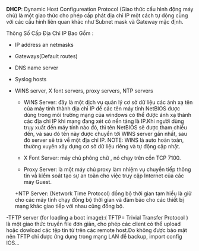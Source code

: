 **DHCP**: Dynamic Host Configureation Protocol (Giao thức cấu hình động máy chủ) là một giao thức cho phép cấp phát địa chỉ IP một cách tự động cùng với các cấu hình liên quan khác như Subnet mask và Gateway mặc định.

Thông Số Cấp Địa Chỉ IP Bao Gồm :

- IP address an netmasks

- Gateways(Default routes)

- DNS name server 

- Syslog hosts

- WINS server, X font servers, proxy servers, NTP servers

  + WINS Server: đây là một dịch vụ quản lý cơ sở dữ liệu các ánh xạ tên của máy tính thành địa chỉ IP để các tên máy tính NetBIOS được dùng trong môi trường mạng của windows có thể được ánh xạ thành các địa chỉ IP khi mạng đang xét có nền tảng là IP.Khi người dùng truy xuất đến máy tính nào đó, thì tên NetBIOS sẽ được tham chiếu đến, và sau đó tên này được chuyển tới WINS server gần nhất, sau đó server sẽ trả về một địa chỉ IP. NOTE: WINS là auto hoàn toàn, thường xuyên xây dựng cơ sở dữ liệu riêng và tự động cập nhật.
 
  + X Font Server: máy chủ phông chữ , nó chạy trên cồn TCP 7100.
 
  + Proxy Server: là một máy chủ proxy làm nhiệm vụ chuyển tiếp thông tin và kiểm soát tạo sự an toàn cho việc truy cập Internet của các máy Guest.
 
  +NTP Server: (Network Time Protocol) đồng bộ thời gian tạm hiểu là giữ cho các máy tính chạy đồng bộ thời gian và đảm bảo cho các thiết bị mạng khác giao tiếp với nhau cũng đồng bộ.

-TFTP server (for loading a boot image):( TFTP= Trivial Transfer Protocol ) là một giao thức truyền file đơn giản, cho phép các client có thể upload hoặc dowload các tệp tin từ trên các remote host.Do không được bảo mật nên TFTP chỉ được ứng dụng trong mạng LAN để backup, import config IOS...


